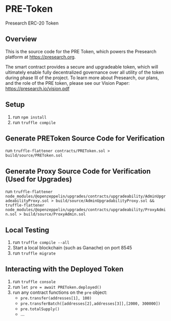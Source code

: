 
# PRE-Token
Presearch ERC-20 Token

## Overview
This is the source code for the PRE Token, which powers the Presearch platform at https://presearch.org.

The smart contract provides a secure and upgradeable token, which will ultimately enable fully decentralized governance over all utility of the token during phase III of the project. To learn more about Presearch, our plans, and the role of the PRE token, please see our Vision Paper:
https://presearch.io/vision.pdf

## Setup
1. run `npm install`
2. run `truffle compile`

## Generate PREToken Source Code for Verification
run `truffle-flattener contracts/PREToken.sol > build/source/PREToken.sol`

## Generate Proxy Source Code for Verification (Used for Upgrades)
run `truffle-flattener node_modules/@openzeppelin/upgrades/contracts/upgradeability/AdminUpgradeabilityProxy.sol > build/source/AdminUpgradabilityProxy.sol && truffle-flattener node_modules/@openzeppelin/upgrades/contracts/upgradeability/ProxyAdmin.sol > build/source/ProxyAdmin.sol`

## Local Testing
1. run `truffle compile --all`
2. Start a local blockchain (such as Ganache) on port 8545
3. run `truffle migrate`

## Interacting with the Deployed Token
1. run `truffle console`
2. run `let pre = await PREToken.deployed()`
3. run any contract functions on the `pre` object:
    * `pre.transfer(addresses[1], 100)`
    * `pre.transferBatch([addresses[2],addresses[3]],[2000, 300000])`
    * `pre.totalSupply()`
    * ...